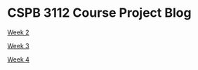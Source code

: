 # CSPB 3112 Course Project Blog

[Week 2](project-posts/wk02.md)

[Week 3](project-posts/wk03.md)

[Week 4](project-posts/wk04.md)

